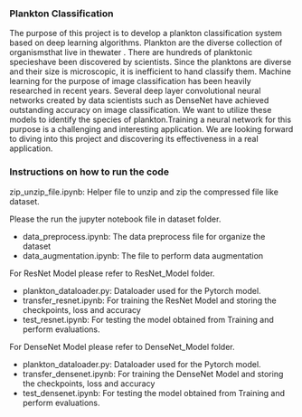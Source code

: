 ### Plankton Classification

The purpose of this project is to develop a plankton classification system based on deep learning
algorithms. Plankton are the diverse collection of organismsthat live in thewater . There are
hundreds of planktonic specieshave been discovered by scientists. Since the planktons are
diverse and their size is microscopic, it is inefficient to hand classify them. Machine learning for
the purpose of image classification has been heavily researched in recent years. Several deep
layer convolutional neural networks created by data scientists such as DenseNet have achieved
outstanding accuracy on image classification. We want to utilize these models to identify the
species of plankton.Training a neural network for this purpose is a challenging and interesting
application. We are looking forward to diving into this project and discovering its effectiveness
in a real application.


### Instructions on how to run the code

zip_unzip_file.ipynb: Helper file to unzip and zip the compressed file like dataset.

Please the run the jupyter notebook file in dataset folder.
   - data_preprocess.ipynb: The data preprocess file for organize the dataset
   - data_augmentation.ipynb: The file to perform data augmentation
   
For ResNet Model please refer to ResNet_Model folder.
   - plankton_dataloader.py: Dataloader used for the Pytorch model.
   - transfer_resnet.ipynb: For training the ResNet Model and storing the checkpoints, loss and accuracy
   - test_resnet.ipynb: For testing the model obtained from Training and perform evaluations.
   
For DenseNet Model please refer to DenseNet_Model folder.
   - plankton_dataloader.py: Dataloader used for the Pytorch model.
   - transfer_densenet.ipynb: For training the DenseNet Model and storing the checkpoints, loss and accuracy
   - test_densenet.ipynb: For testing the model obtained from Training and perform evaluations.
